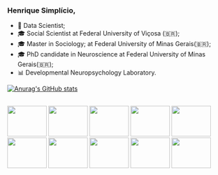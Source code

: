 ### Henrique Simplício,
- 🙂 Data Scientist;
- 🎓 Social Scientist at Federal University of Viçosa (🇧🇷);
- 🎓 Master in Sociology; at Federal University of Minas Gerais(🇧🇷);
- 🎓 PhD candidate in Neuroscience at Federal University of Minas Gerais(🇧🇷);
- 📊 Developmental Neuropsychology Laboratory.

<div>
  
  [![Anurag's GitHub stats](https://github-readme-stats.vercel.app/api?username=henriquesimplicio&hide=stars,commits,prs,issues,contribs&&show_icons=true&theme=tokyonight)](https://github.com/anuraghazra/github-readme-stats)

<div style ="display> inline_block"><br>
<img align "center" height = "70" width = "90" <img src="https://cdn.jsdelivr.net/gh/devicons/devicon/icons/pandas/pandas-original-wordmark.svg" />
<img align "center" height = "70" width = "90" <img src="https://cdn.jsdelivr.net/gh/devicons/devicon/icons/microsoftsqlserver/microsoftsqlserver-plain-wordmark.svg" />
<img align "center" height = "70" width = "90" <link rel="stylesheet" <img src="https://cdn.jsdelivr.net/gh/devicons/devicon/icons/jupyter/jupyter-original.svg" />
<img align "center" height = "70" width = "90" <link rel="stylesheet" <img src="https://cdn.jsdelivr.net/gh/devicons/devicon/icons/python/python-original-wordmark.svg" />
<img align "center" height = "70" width = "90" <img src="https://cdn.jsdelivr.net/gh/devicons/devicon/icons/rstudio/rstudio-original.svg" />
<img align "center" height = "70" width = "90" <img src="https://cdn.jsdelivr.net/gh/devicons/devicon/icons/github/github-original-wordmark.svg" />
<img align "center" height = "70" width = "90" <img src="https://cdn.jsdelivr.net/gh/devicons/devicon/icons/pycharm/pycharm-original.svg" />
<img align "center" height = "70" width = "90" <img src="https://cdn.jsdelivr.net/gh/devicons/devicon/icons/numpy/numpy-original-wordmark.svg" />
<img align "center" height = "70" width = "90" <img src="https://cdn.jsdelivr.net/gh/devicons/devicon/icons/spss/spss-original.svg" />
<img align "center" height = "70" width = "90" <img src="https://cdn.jsdelivr.net/gh/devicons/devicon/icons/canva/canva-original.svg" />
